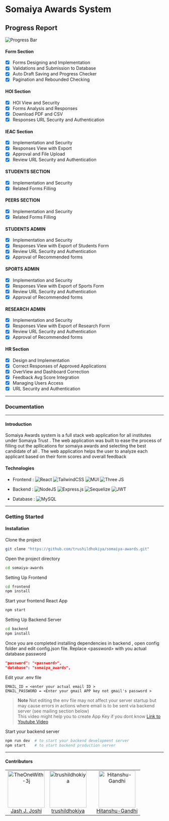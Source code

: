 # Somaiya Awards System 

## Progress Report

![Progress Bar](https://progress-bar.dev/100/)

#### Form Section
- [x] Forms Designing and Implementation
- [x] Validations and Submission to Database
- [x] Auto Draft Saving and Progress Checker
- [x] Pagination and Rebounded Checking

#### HOI Section
- [x] HOI View and Security
- [x] Forms Analysis and Responses
- [x] Download PDF and CSV
- [x] Responses URL Security and Authentication

#### IEAC Section
- [x] Implementation and Security
- [x] Responses View with Export
- [x] Approval and File Upload
- [x] Review URL Security and Authentication

#### STUDENTS SECTION
- [x] Implementation and Security
- [x] Related Forms Filling 

#### PEERS SECTION
- [x] Implementation and Security
- [x] Related Forms Filling 

#### STUDENTS ADMIN
- [x] Implementation and Security
- [x] Responses View with Export of Students Form
- [x] Review URL Security and Authentication
- [x] Approval of Recommended forms 

#### SPORTS ADMIN
- [x] Implementation and Security
- [x] Responses View with Export of Sports Form
- [x] Review URL Security and Authentication
- [x] Approval of Recommended forms 

#### RESEARCH ADMIN
- [x] Implementation and Security
- [x] Responses View with Export of Research Form
- [x] Review URL Security and Authentication
- [x] Approval of Recommended forms 

#### HR Section
- [x] Design and Implementation
- [x] Correct Responses of Approved Applications
- [x] OverView and Dashboard Correction
- [x] Feedback Avg Score Integration
- [x] Managing Users Access 
- [x] URL Security and Authentication
___
### Documentation
____

#### Introduction

Somaiya Awards system is a full stack web application for all institutes under Somaiya Trust . The web application was built to ease the process of filling out the apllications for somaiya awards and selecting the best candidate of all . The web application helps the user to analyze each applicant based on their form scores and overall feedback

#### Technologies 

- Frontend : ![React](https://img.shields.io/badge/react-%2320232a.svg?style=plastic&logo=react&logoColor=%2361DAFB) ![TailwindCSS](https://img.shields.io/badge/tailwindcss-%2338B2AC.svg?style=plastic&logo=tailwind-css&logoColor=white) ![MUI](https://img.shields.io/badge/MUI-%230081CB.svg?style=plastic&logo=mui&logoColor=white) ![Three JS](https://img.shields.io/badge/Three.js-000?logo=threedotjs&logoColor=fff&style=plastic)

- Backend : ![NodeJS](https://img.shields.io/badge/node.js-6DA55F?style=plastic&logo=node.js&logoColor=white) 	![Express.js](https://img.shields.io/badge/express.js-%23404d59.svg?style=plastic&logo=express&logoColor=%2361DAFB) ![Sequelize](https://img.shields.io/badge/Sequelize-52B0E7?style=plastic&logo=Sequelize&logoColor=white) ![JWT](https://img.shields.io/badge/JWT-black?style=plastic&logo=JSON%20web%20tokens)

- Database : ![MySQL](https://img.shields.io/badge/mysql-%2300f.svg?style=plastic&logo=mysql&logoColor=white)

___

### Getting Started 

#### Installation

Clone the project

```bash
git clone "https://github.com/trushildhokiya/somaiya-awards.git"
```

Open the project directory
```bash
cd somaiya-awards
```

Setting Up Frontend

```bash
cd frontend
npm install 
```

Start your frontend React App
```bash
npm start
```

Setting Up Backend Server

```bash
cd backend
npm install
```

Once you are completed installing dependencies in backend , open config folder and edit config.json file. Replace &lt;password&gt; with you actual database password 
```json
"password": "<password>",
"database": "somaiya_awards",
```

Edit your .env file

```env
EMAIL_ID = <enter your actual email ID >
EMAIL_PASSWORD = <Enter your gmail APP key not gmail's password >
```

> **Note**
> Not editing the env file may not affect your server startup but may cause errors in actions where email is to be sent via backend server (see mailing section below)<br>This video might help you to create App Key if you dont know [Link to Youtube Video](https://www.youtube.com/watch?v=hXiPshHn9Pw)


Start your backend server
```bash
npm run dev  # to start your backend development server
npm start    # to start backend production server
```

___

#### Contributors

<table><tr><td align="center"><a href="https://github.com/TheOneWith-3j"><img alt="TheOneWith-3j" src="https://avatars.githubusercontent.com/u/98700334?v=4" width="117" /><br />Jash J. Joshi</a></td><td align="center"><a href="https://github.com/trushildhokiya"><img alt="trushildhokiya" src="https://avatars.githubusercontent.com/u/95337251?v=4" width="117" /><br />trushildhokiya</a></td><td align="center"><td align="center"><a href="https://github.com/Hitanshu-Gandhi"><img alt="Hitanshu-Gandhi" src="https://avatars.githubusercontent.com/u/110166138?v=4" width="117" /><br />Hitanshu-Gandhi</a></td></tr></table>



